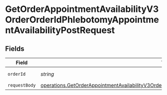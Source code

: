 # GetOrderAppointmentAvailabilityV3OrderOrderIdPhlebotomyAppointmentAvailabilityPostRequest


## Fields

| Field                                                                                                                                                                                                                               | Type                                                                                                                                                                                                                                | Required                                                                                                                                                                                                                            | Description                                                                                                                                                                                                                         |
| ----------------------------------------------------------------------------------------------------------------------------------------------------------------------------------------------------------------------------------- | ----------------------------------------------------------------------------------------------------------------------------------------------------------------------------------------------------------------------------------- | ----------------------------------------------------------------------------------------------------------------------------------------------------------------------------------------------------------------------------------- | ----------------------------------------------------------------------------------------------------------------------------------------------------------------------------------------------------------------------------------- |
| `orderId`                                                                                                                                                                                                                           | *string*                                                                                                                                                                                                                            | :heavy_check_mark:                                                                                                                                                                                                                  | Your Order ID.                                                                                                                                                                                                                      |
| `requestBody`                                                                                                                                                                                                                       | [operations.GetOrderAppointmentAvailabilityV3OrderOrderIdPhlebotomyAppointmentAvailabilityPostAddress](../../../sdk/models/operations/getorderappointmentavailabilityv3orderorderidphlebotomyappointmentavailabilitypostaddress.md) | :heavy_minus_sign:                                                                                                                                                                                                                  | N/A                                                                                                                                                                                                                                 |